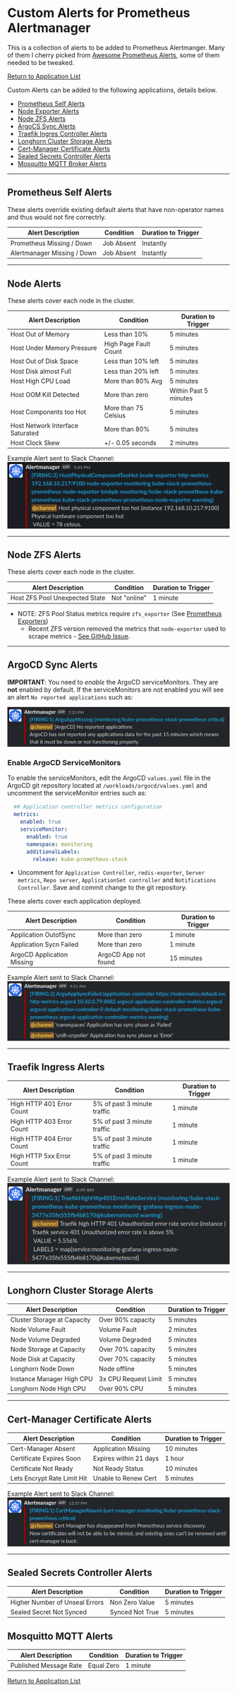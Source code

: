# Custom Alerts for Prometheus Alertmanager

This is a collection of alerts to be added to Prometheus Alertmanger. Many of them I cherry picked from [Awesome Prometheus Alerts](https://awesome-prometheus-alerts.grep.to/), some of them needed to be tweaked.

[Return to Application List](../)

Custom Alerts can be added to the following applications, details below.

* [Prometheus Self Alerts](#prometheus-self-alerts)
* [Node Exporter Alerts](#node-alerts)
* [Node ZFS Alerts](#node-zfs-alerts)
* [ArgoCS Sync Alerts](#argocd-sync-alerts)
* [Traefik Ingres Controller Alerts](#traefik-ingress-alerts)
* [Longhorn Cluster Storage Alerts](#longhorn-cluster-storage-alerts)
* [Cert-Manager Certificate Alerts](#cert-manager-certificate-alerts)
* [Sealed Secrets Controller Alerts](#sealed-secrets-controller-alerts)
* [Mosquitto MQTT Broker Alerts](#mosquitto-mqtt-alerts)

---

## Prometheus Self Alerts

These alerts override existing default alerts that have non-operator names and thus would not fire correctrly.

| Alert Description           | Condition           | Duration to Trigger |
|---                          | ---                 |---                  |
| Prometheus Missing / Down   | Job Absent          | Instantly           |
| Alertmanager Missing / Down | Job Absent          | Instantly           |

---

## Node Alerts

These alerts cover each node in the cluster.

| Alert Description       | Condition           | Duration to Trigger |
|---                      | ---                 |---                  |
| Host Out of Memory      | Less than 10%       | 5 minutes           |
| Host Under Memory Pressure | High Page Fault Count | 5 minutes      |
| Host Out of Disk Space  | Less than 10% left  | 5 minutes           |
| Host Disk almost Full   | Less than 20% left  | 5 minutes           |
| Host High CPU Load      | More than 80% Avg   | 5 minutes           |
| Host OOM Kill Detected  | More than zero      | Within Past 5 minutes |
| Host Components too Hot | More than 75 Celsius | 5 minutes          |
| Host Network Interface Saturated | More than 80% | 5 minutes        |
| Host Clock Skew         | +/- 0.05 seconds    | 2 minutes           |

Example Alert sent to Slack Channel:
![Node too Hot Example Alert](node_too_hot_custom_alert.png)

---

## Node ZFS Alerts

These alerts cover each node in the cluster.

| Alert Description              | Condition    | Duration to Trigger |
|---                             | ---          |---                  |
| Host ZFS Pool Unexpected State | Not "online" | 1 minute            |

* NOTE: ZFS Pool Status metrics require `zfs_exporter` (See [Prometheus Exporters](../../docs/prometheus-exporters-settings.md))
  * Recent ZFS version removed the metrics that `node-exporter` used to scrape metrics - [See GitHub Issue](https://github.com/prometheus/node_exporter/issues/2068).

---

## ArgoCD Sync Alerts

**IMPORTANT**: You need to _enable_ the ArgoCD serviceMonitors.  They are **not** enabled by default. If the serviceMonitors are not enabled you will see an alert `No reported applications` such as:

![argocd no reported applications alert](../custom-alerts/argocd_no_reported_applications.png)

### Enable ArgoCD ServiceMonitors

To enable the serviceMonitors, edit the ArgoCD `values.yaml` file in the ArgoCD git repository located at `/workloads/argocd/values.yaml` and uncomment the serviceMonitor entries such as:

```yaml
  ## Application controller metrics configuration
  metrics:
    enabled: true
    serviceMonitor:
      enabled: true
      namespace: monitoring
      additionalLabels:
        release: kube-prometheus-stack
```

* Uncomment for `Application Controller`, `redis-exporter`, `Server metrics`, `Repo server`, `ApplicationSet controller` and `Notifications Controller`.  Save and commit change to the git repository.

These alerts cover each application deployed.

| Alert Description             | Condition             | Duration to Trigger |
|---                            | ---                   |---                  |
| Application OutofSync         | More than zero        | 1 minute            |
| Application Sycn Failed       | More than zero        | 1 minute            |
| ArgoCD Application Missing    | ArgoCD App not found  | 15 minutes          |

Example Alert sent to Slack Channel:
![ArgoCD Sync Failed](argocd_custom_alert.png)

---

## Traefik Ingress Alerts

| Alert Description         | Condition           | Duration to Trigger |
|---                        | ---                 |---                  |
| High HTTP 401 Error Count | 5% of past 3 minute traffic | 1 minute    |
| High HTTP 403 Error Count | 5% of past 3 minute traffic | 1 minute    |
| High HTTP 404 Error Count | 5% of past 3 minute traffic | 1 minute    |
| High HTTP 5xx Error Count | 5% of past 3 minute traffic | 1 minute    |

Example Alert sent to Slack Channel:
![Traefik High HTTP 401 Error Count](traefik_custom_alert.png)

---

## Longhorn Cluster Storage Alerts

| Alert Description           | Condition             | Duration to Trigger |
|---                          | ---                   |---                  |
| Cluster Storage at Capacity | Over 90% capacity     | 5 minutes           |
| Node Volume Fault           | Volume Fault          | 2 minutes           |
| Node Volume Degraded        | Volume Degraded       | 5 minutes           |
| Node Storage at Capacity    | Over 70% capacity     | 5 minutes           |
| Node Disk at Capacity       | Over 70% capacity     | 5 minutes           |
| Longhorn Node Down          | Node offline          | 5 minutes           |
| Instance Manager High CPU   | 3x CPU Request Limit  | 5 minutes           |
| Longhorn Node High CPU      | Over 90% CPU          | 5 minutes           |

---

## Cert-Manager Certificate Alerts

| Alert Description           | Condition              | Duration to Trigger |
|---                          | ---                    |---                  |
| Cert-Manager Absent         | Application Missing    | 10 minutes          |
| Certificate Expires Soon    | Expires within 21 days | 1 hour              |
| Certificate Not Ready       | Not Ready Status       | 10 minutes          |
| Lets Encrypt Rate Limit Hit | Unable to Renew Cert   | 5 minutes           |

Example Alert sent to Slack Channel:
![Cert-Manager Absent](cert-manager_custom_alert.png)

---

## Sealed Secrets Controller Alerts

| Alert Description             | Condition              | Duration to Trigger  |
|---                            | ---                    |---                   |
| Higher Number of Unseal Errors| Non Zero Value         | 5 minutes            |
| Sealed Secret Not Synced      | Synced Not True        | 5 minutes            |

## Mosquitto MQTT Alerts

| Alert Description             | Condition              | Duration to Trigger  |
|---                            | ---                    |---                   |
| Published Message Rate        | Equal Zero             | 1 minute            |

[Return to Application List](../)
